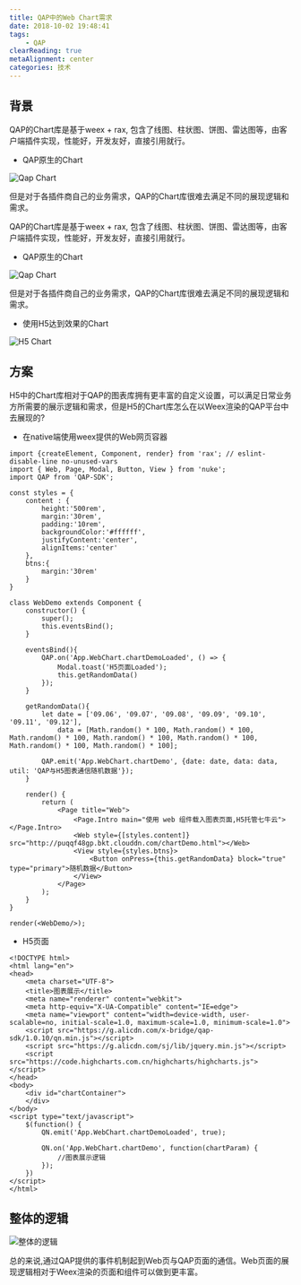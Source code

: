 ```yaml
---
title: QAP中的Web Chart需求
date: 2018-10-02 19:48:41
tags:
    - QAP
clearReading: true
metaAlignment: center
categories: 技术
---
```


## 背景
QAP的Chart库是基于weex + rax, 包含了线图、柱状图、饼图、雷达图等，由客户端插件实现，性能好，开发友好，直接引用就行。

- QAP原生的Chart

![Qap Chart](https://cdn.nlark.com/yuque/0/2019/png/103782/1563428248981-ebf27849-d181-47b1-a1cf-71337504f383.png?x-oss-process=image/resize,w_579)

但是对于各插件商自己的业务需求，QAP的Chart库很难去满足不同的展现逻辑和需求。

<!-- excerpt -->

QAP的Chart库是基于weex + rax, 包含了线图、柱状图、饼图、雷达图等，由客户端插件实现，性能好，开发友好，直接引用就行。

- QAP原生的Chart

![Qap Chart](https://cdn.nlark.com/yuque/0/2019/png/103782/1563428248981-ebf27849-d181-47b1-a1cf-71337504f383.png?x-oss-process=image/resize,w_579)

但是对于各插件商自己的业务需求，QAP的Chart库很难去满足不同的展现逻辑和需求。

- 使用H5达到效果的Chart

![H5 Chart](https://cdn.nlark.com/yuque/0/2019/jpeg/103782/1563425928516-2ecec587-7828-4570-a9b1-ad34ba93ed81.jpeg?x-oss-process=image/resize,w_450)

## 方案

H5中的Chart库相对于QAP的图表库拥有更丰富的自定义设置，可以满足日常业务方所需要的展示逻辑和需求，但是H5的Chart库怎么在以Weex渲染的QAP平台中去展现的?

- 在native端使用weex提供的Web网页容器

```
import {createElement, Component, render} from 'rax'; // eslint-disable-line no-unused-vars
import { Web, Page, Modal, Button, View } from 'nuke';
import QAP from 'QAP-SDK';

const styles = {
    content : {
        height:'500rem',
        margin:'30rem',
        padding:'10rem',
        backgroundColor:'#ffffff',
        justifyContent:'center',
        alignItems:'center'
    },
    btns:{
        margin:'30rem'
    }
}

class WebDemo extends Component {
    constructor() {
        super();
        this.eventsBind();
    }

    eventsBind(){
        QAP.on('App.WebChart.chartDemoLoaded', () => {
            Modal.toast('H5页面Loaded');
            this.getRandomData()
        });
    }

    getRandomData(){
        let date = ['09.06', '09.07', '09.08', '09.09', '09.10', '09.11', '09.12'],
            data = [Math.random() * 100, Math.random() * 100, Math.random() * 100, Math.random() * 100, Math.random() * 100, Math.random() * 100, Math.random() * 100];

        QAP.emit('App.WebChart.chartDemo', {date: date, data: data, util: 'QAP与H5图表通信随机数据'});
    }

    render() {
        return (
            <Page title="Web">
                <Page.Intro main="使用 web 组件载入图表页面,H5托管七牛云"></Page.Intro>
                <Web style={[styles.content]} src="http://puqqf48gp.bkt.clouddn.com/chartDemo.html"></Web>
                <View style={styles.btns}>
                    <Button onPress={this.getRandomData} block="true" type="primary">随机数据</Button>
                </View>
            </Page>
        );
    }
}

render(<WebDemo/>);
```

- H5页面
```
<!DOCTYPE html>
<html lang="en">
<head>
    <meta charset="UTF-8">
    <title>图表展示</title>
    <meta name="renderer" content="webkit">
    <meta http-equiv="X-UA-Compatible" content="IE=edge">
    <meta name="viewport" content="width=device-width, user-scalable=no, initial-scale=1.0, maximum-scale=1.0, minimum-scale=1.0">
    <script src="https://g.alicdn.com/x-bridge/qap-sdk/1.0.10/qn.min.js"></script>
    <script src="https://g.alicdn.com/sj/lib/jquery.min.js"></script>
    <script src="https://code.highcharts.com.cn/highcharts/highcharts.js"></script>
</head>
<body>
    <div id="chartContainer">
    </div>
</body>
<script type="text/javascript">
    $(function() {
        QN.emit('App.WebChart.chartDemoLoaded', true);

        QN.on('App.WebChart.chartDemo', function(chartParam) {
            //图表展示逻辑
        });
    })
</script>
</html>
```

## 整体的逻辑

![整体的逻辑](https://cdn.nlark.com/yuque/0/2019/jpeg/103782/1563465445206-12edc4de-0029-4787-a217-9e585d9ba462.jpeg?x-oss-process=image/resize,w_746)

总的来说,通过QAP提供的事件机制起到Web页与QAP页面的通信。Web页面的展现逻辑相对于Weex渲染的页面和组件可以做到更丰富。